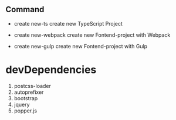 
## Command 

+ create new-ts <projectname> create new TypeScript Project

+ create new-webpack <projectname> create new Fontend-project with Webpack

+ create new-gulp <projectname> create new Fontend-project with Gulp 

# devDependencies

1. postcss-loader
2. autoprefixer
3. bootstrap
4. jquery
5. popper.js
